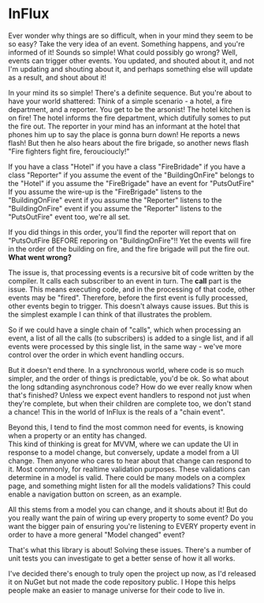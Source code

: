 # InFlux

Ever wonder why things are so difficult, when in your mind they seem to be so easy?
Take the very idea of an event.  Something happens, and you're informed of it!  Sounds so simple!  What could possibly go wrong?
Well, events can trigger other events.  You updated, and shouted about it, and not I'm updating and shouting about it, 
and perhaps something else will update as a result, and shout about it!

In your mind its so simple! There's a definite sequence.  But you're about to have your world shattered:
Think of a simple scenario - a hotel, a fire department, and a reporter.  You get to be the arsonist!
The hotel kitchen is on fire!  The hotel informs the fire department, which dutifully somes to put the fire out.
The reporter in your mind has an informant at the hotel that phones him up to say the place is gonna burn down!
He reports a news flash! But then he also hears about the fire brigade, so another news flash "Fire fighters fight fire, feroucioucly!"

If you have a class "Hotel"
if you have a class "FireBridade"
if you have a class "Reporter"
if you assume the event of the "BuildingOnFire" belongs to the "Hotel"
if you assume the "FireBrigade" have an event for "PutsOutFire"
If you assume the wire-up is the "FireBrigade" listens to the "BuildingOnFire" event
if you assume the "Reporter" listens to the "BuildingOnFire" event
if you assume the "Reporter" listens to the "PutsOutFire" event too, we're all set.

If you did things in this order, you'll find the reporter will report that on "PutsOutFire BEFORE reporing on "BuildingOnFire"!!
Yet the events will fire in the order of the building on fire, and the fire brigade will put the fire out.
**What went wrong?**

The issue is, that processing events is a recursive bit of code written by the compiler.  It calls each subscriber to an event in turn.
The **call**  part is the issue.  This means executing code, and in the processing of that code, other events may be "fired".
Therefore, before the first event is fully processed, other events begin to trigger.
This doesn't always cause issues.  But this is the simplest example I can think of that illustrates the problem.

So if we could have a single chain of "calls", which when processing an event, a list of all the calls (to subscribers) is added to a single list,
and if all events were processed by this single list, in the same way - we've more control over the order in which event handling occurs.

But it doesn't end there.  In a synchronous world, where code is so much simpler, and the order of things is predictable, you'd be ok.
So what about the long sdtanding asynchronous code?  How do we ever really know when that's finished?
Unless we expect event handlers to respond not just when they're complete, but when their children are complete too, we don't stand a chance!
This in the world of InFlux is the reals of a "chain event".

Beyond this, I tend to find the most common need for events, is knowing when a property or an entity has changed.  
This kind of thinking is great for MVVM, where we can update the UI in response to a model change, but conversely, update a model from a UI change.
Then anyone who cares to hear about that change can respond to it.  Most commonly, for realtime validation purposes.
These validations can determine in a model is valid.  There could be many models on a complex page, and something might listen for all the models validations?
This could enable a navigation button on screen, as an example.

All this stems from a model you can change, and it shouts about it!
But do you really want the pain of wiring up every property to some event?
Do you want the bigger pain of ensuring you're listening to EVERY property event in order to have a more general "Model changed" event?

That's what this library is about!  Solving these issues.
There's a number of unit tests you can investigate to get a better sense of how it all works.

I've decided there's enough to truly open the project up now, as I'd released it on NuGet but not made the code repository public.
I Hope this helps people make an easier to manage universe for their code to live in.
